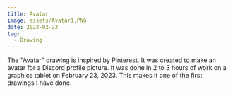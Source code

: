 ```yaml
---
title: Avatar
image: assets/Avatar1.PNG
date: 2023-02-23
tag:
  - Drawing
---
```


The "Avatar" drawing is inspired by Pinterest. It was created to make an avatar for a Discord profile picture. It was done in 2 to 3 hours of work on a graphics tablet on February 23, 2023. This makes it one of the first drawings I have done.

